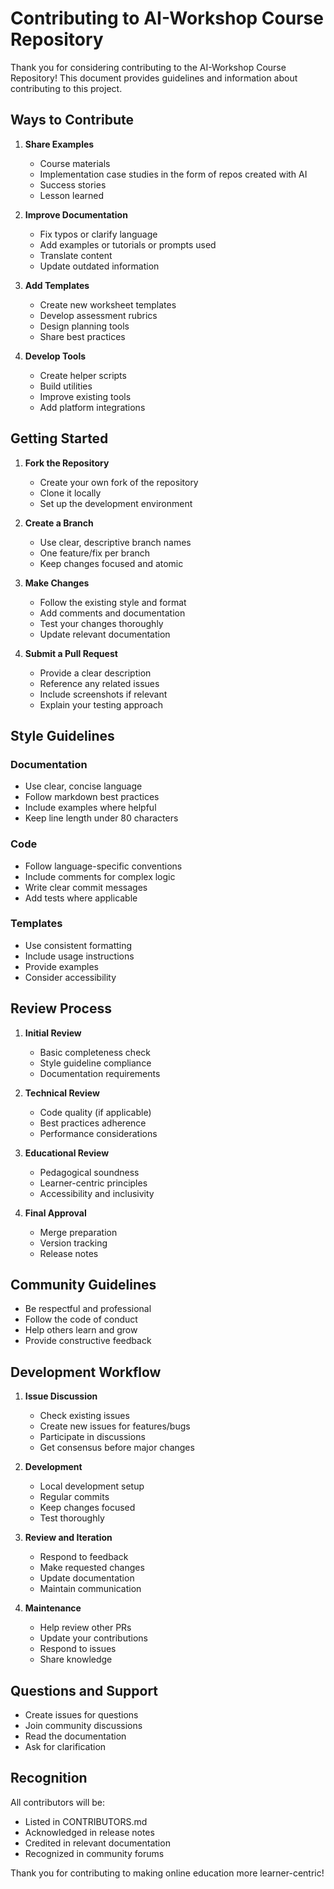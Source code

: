 # Contributing to AI-Workshop Course Repository

Thank you for considering contributing to the AI-Workshop Course Repository! This document provides guidelines and information about contributing to this project.

## Ways to Contribute

1. **Share Examples**
   - Course materials
   - Implementation case studies in the form of repos created with AI
   - Success stories
   - Lesson learned

2. **Improve Documentation**
   - Fix typos or clarify language
   - Add examples or tutorials or prompts used
   - Translate content
   - Update outdated information

3. **Add Templates**
   - Create new worksheet templates
   - Develop assessment rubrics
   - Design planning tools
   - Share best practices

4. **Develop Tools**
   - Create helper scripts
   - Build utilities
   - Improve existing tools
   - Add platform integrations

## Getting Started

1. **Fork the Repository**
   - Create your own fork of the repository
   - Clone it locally
   - Set up the development environment

2. **Create a Branch**
   - Use clear, descriptive branch names
   - One feature/fix per branch
   - Keep changes focused and atomic

3. **Make Changes**
   - Follow the existing style and format
   - Add comments and documentation
   - Test your changes thoroughly
   - Update relevant documentation

4. **Submit a Pull Request**
   - Provide a clear description
   - Reference any related issues
   - Include screenshots if relevant
   - Explain your testing approach

## Style Guidelines

### Documentation
- Use clear, concise language
- Follow markdown best practices
- Include examples where helpful
- Keep line length under 80 characters

### Code
- Follow language-specific conventions
- Include comments for complex logic
- Write clear commit messages
- Add tests where applicable

### Templates
- Use consistent formatting
- Include usage instructions
- Provide examples
- Consider accessibility

## Review Process

1. **Initial Review**
   - Basic completeness check
   - Style guideline compliance
   - Documentation requirements

2. **Technical Review**
   - Code quality (if applicable)
   - Best practices adherence
   - Performance considerations

3. **Educational Review**
   - Pedagogical soundness
   - Learner-centric principles
   - Accessibility and inclusivity

4. **Final Approval**
   - Merge preparation
   - Version tracking
   - Release notes

## Community Guidelines

- Be respectful and professional
- Follow the code of conduct
- Help others learn and grow
- Provide constructive feedback

## Development Workflow

1. **Issue Discussion**
   - Check existing issues
   - Create new issues for features/bugs
   - Participate in discussions
   - Get consensus before major changes

2. **Development**
   - Local development setup
   - Regular commits
   - Keep changes focused
   - Test thoroughly

3. **Review and Iteration**
   - Respond to feedback
   - Make requested changes
   - Update documentation
   - Maintain communication

4. **Maintenance**
   - Help review other PRs
   - Update your contributions
   - Respond to issues
   - Share knowledge

## Questions and Support

- Create issues for questions
- Join community discussions
- Read the documentation
- Ask for clarification

## Recognition

All contributors will be:
- Listed in CONTRIBUTORS.md
- Acknowledged in release notes
- Credited in relevant documentation
- Recognized in community forums

Thank you for contributing to making online education more learner-centric!